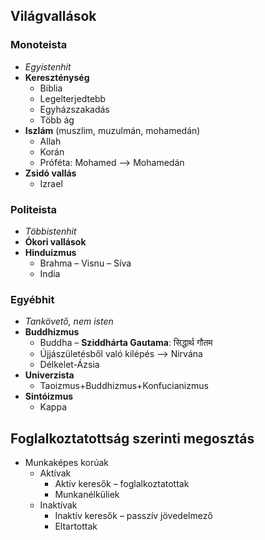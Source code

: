 ## Világvallások
### Monoteista
- *Egyistenhit*
- **Kereszténység**
	- Biblia
	- Legelterjedtebb
	- Egyházszakadás
	- Több ág
- **Iszlám** (muszlim, muzulmán, mohamedán)
	- Allah
	- Korán
	- Próféta: Mohamed
		–> Mohamedán
- **Zsidó vallás**
	- Izrael
### Politeista
- *Többistenhit*
- **Ókori vallások**
- **Hinduizmus**
	- Brahma – Visnu – Síva
	- India
### Egyébhit
- *Tankövető, nem isten*
- **Buddhizmus**
	- Buddha – **Sziddhárta Gautama**: सिद्धार्थ गौतम
	- Újjászületésből való kilépés –> Nirvána
	- Délkelet-Ázsia
- **Univerzista**
	- Taoizmus+Buddhizmus+Konfucianizmus
- **Sintóizmus**
	- Kappa
## Foglalkoztatottság szerinti megosztás
- Munkaképes korúak
	- Aktívak
		- Aktív keresők – foglalkoztatottak
		- Munkanélküliek
	- Inaktívak
		- Inaktív keresők – passzív jövedelmező
		- Eltartottak